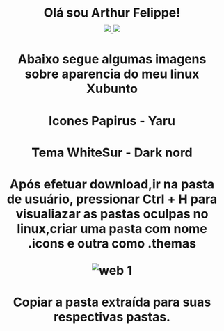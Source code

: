 
<div align="center">
<h1> Olá sou Arthur Felippe!
</br>
<a href = "mailto:arthurthur17@gmail.com"><img src="https://img.shields.io/badge/-Gmail-%23333?style=for-the-badge&logo=gmail&logoColor=white" target="_blank">   </a> <a href="https://www.linkedin.com/in/arthur-felippe-5843ab21" target="_blank"><img src="https://img.shields.io/badge/-LinkedIn-%230077B5?style=for-the-badge&logo=linkedin&logoColor=white" target="_blank"></a> </br>

<h1> Abaixo segue algumas imagens sobre aparencia do meu linux Xubunto

<h1> Icones Papirus - Yaru 

<h1> Tema WhiteSur - Dark nord 

<h1> Após efetuar download,ir na pasta de usuário, pressionar Ctrl + H para visualiazar as pastas oculpas no linux,criar uma pasta com nome .icons e outra como .themas

![web 1]()

<h1> Copiar a pasta extraída para suas respectivas pastas.  

<div align="center">
 
